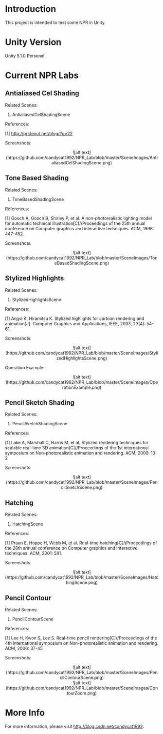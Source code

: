 # Introduction

This project is intended to test some NPR in Unity.

# Unity Version

Unity 5.1.0 Personal

# Current NPR Labs

## Antialiased Cel Shading

Related Scenes:

1. AntialiasedCelShadingScene

References:

[1] http://prideout.net/blog/?p=22

Screenshots:

<center>![alt text](https://github.com/candycat1992/NPR_Lab/blob/master/SceneImages/AntialiasedCelShadingScene.png)</center>

## Tone Based Shading

Related Scenes:

1. ToneBasedShadingScene

References:

[1] Gooch A, Gooch B, Shirley P, et al. A non-photorealistic lighting model for automatic technical illustration[C]//Proceedings of the 25th annual conference on Computer graphics and interactive techniques. ACM, 1998: 447-452.

Screenshots:

<center>![alt text](https://github.com/candycat1992/NPR_Lab/blob/master/SceneImages/ToneBasedShadingScene.png)</center>

## Stylized Highlights

Related Scenes:

1. StylizedHighlightsScene

References:

[1] Anjyo K, Hiramitsu K. Stylized highlights for cartoon rendering and animation[J]. Computer Graphics and Applications, IEEE, 2003, 23(4): 54-61.

Screenshots:

<center>![alt text](https://github.com/candycat1992/NPR_Lab/blob/master/SceneImages/StylizedHighlightsScene.png)</center>

Operation Example:

<center>![alt text](https://github.com/candycat1992/NPR_Lab/blob/master/SceneImages/OperationExample.png)</center>

## Pencil Sketch Shading

Related Scenes:

1. PencilSketchShadingScene

References:

[1] Lake A, Marshall C, Harris M, et al. Stylized rendering techniques for scalable real-time 3D animation[C]//Proceedings of the 1st international symposium on Non-photorealistic animation and rendering. ACM, 2000: 13-2

Screenshots:

<center>![alt text](https://github.com/candycat1992/NPR_Lab/blob/master/SceneImages/PencilSketchScene.png)</center>

## Hatching

Related Scenes:

1. HatchingScene

References:

[1] Praun E, Hoppe H, Webb M, et al. Real-time hatching[C]//Proceedings of the 28th annual conference on Computer graphics and interactive techniques. ACM, 2001: 581.

Screenshots:

<center>![alt text](https://github.com/candycat1992/NPR_Lab/blob/master/SceneImages/HatchingScene.png)</center>

## Pencil Contour

Related Scenes:

1. PencilContourScene

References:

[1] Lee H, Kwon S, Lee S. Real-time pencil rendering[C]//Proceedings of the 4th international symposium on Non-photorealistic animation and rendering. ACM, 2006: 37-45.

Screenshots:

<center>![alt text](https://github.com/candycat1992/NPR_Lab/blob/master/SceneImages/PencilContourScene.png)</center>
<center>![alt text](https://github.com/candycat1992/NPR_Lab/blob/master/SceneImages/ContourZoom.png)</center>

# More Info

For more information, please visit http://blog.csdn.net/candycat1992.


